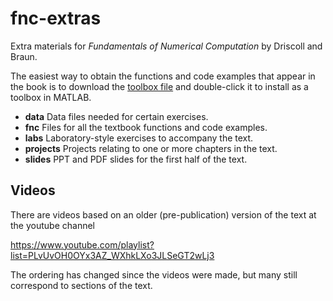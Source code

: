 # fnc-extras
Extra materials for _Fundamentals of Numerical Computation_ by Driscoll and Braun.

The easiest way to obtain the functions and code examples that appear in the book is to download the [toolbox file](Fundamentals%20of%20Numerical%20Computation.mltbx) and double-click it to install as a toolbox in MATLAB. 

- **data** Data files needed for certain exercises.
- **fnc** Files for all the textbook functions and code examples.
- **labs** Laboratory-style exercises to accompany the text.
- **projects** Projects relating to one or more chapters in the text. 
- **slides** PPT and PDF slides for the first half of the text.

## Videos

There are videos based on an older (pre-publication) version of the text at the youtube channel

<https://www.youtube.com/playlist?list=PLvUvOH0OYx3AZ_WXhkLXo3JLSeGT2wLj3>

The ordering has changed since the videos were made, but many still correspond to sections of the text. 
